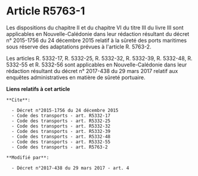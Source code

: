 # Article R5763-1

Les dispositions du chapitre II et du chapitre VI du titre III du livre III sont applicables en Nouvelle-Calédonie dans leur
rédaction résultant du décret n° 2015-1756 du 24 décembre 2015 relatif à la sûreté des ports maritimes sous réserve des
adaptations prévues à l'article R. 5763-2. 

Les articles R. 5332-17, R. 5332-25, R. 5332-32, R. 5332-39, R. 5332-48, R. 5332-55 et R. 5332-56 sont applicables en
Nouvelle-Calédonie dans leur rédaction résultant du décret n° 2017-438 du 29 mars 2017 relatif aux enquêtes administratives
en matière de sûreté portuaire.

**Liens relatifs à cet article**

	**Cite**:

	  - Décret n°2015-1756 du 24 décembre 2015
	  - Code des transports - art. R5332-17
	  - Code des transports - art. R5332-25
	  - Code des transports - art. R5332-32
	  - Code des transports - art. R5332-39
	  - Code des transports - art. R5332-48
	  - Code des transports - art. R5332-55
	  - Code des transports - art. R5763-2

	**Modifié par**:

	  - Décret n°2017-438 du 29 mars 2017 - art. 4
